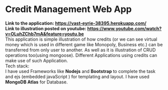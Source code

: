 # Credit Management Web App
**Link to the application: https://vast-eyrie-38395.herokuapp.com/**  </br>
**Link to illustration posted on youtube: https://www.youtube.com/watch?v=OLuhZChb7mA&feature=youtu.be** </br>
This application is simple illustration of how credits (or we can see virtual money which is used in different game like Monopoly, Business etc.) can be transferred from only user to another. As well as it is illustration of CRUD operations too(using mongoose). Different Applications using credits can make use of such Application. </br>
Tech stack: </br>
I have used Frameworks like **Nodejs** and **Bootstrap** to complete the task and ejs (embedded javaScript ) for templating and layout. I have used **MongoDB Atlas** for Database.
